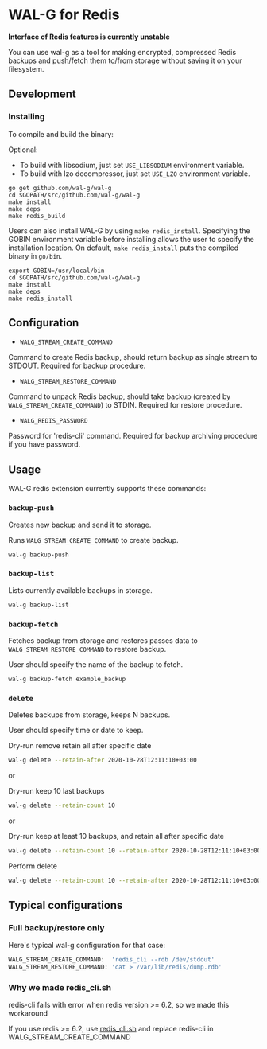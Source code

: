 # WAL-G for Redis

**Interface of Redis features is currently unstable**

You can use wal-g as a tool for making encrypted, compressed Redis backups and push/fetch them to/from storage without saving it on your filesystem.

Development
-----------
### Installing
To compile and build the binary:

Optional:

- To build with libsodium, just set `USE_LIBSODIUM` environment variable.
- To build with lzo decompressor, just set `USE_LZO` environment variable.
```plaintext
go get github.com/wal-g/wal-g
cd $GOPATH/src/github.com/wal-g/wal-g
make install
make deps
make redis_build
```
Users can also install WAL-G by using `make redis_install`. Specifying the GOBIN environment variable before installing allows the user to specify the installation location. On default, `make redis_install` puts the compiled binary in `go/bin`.
```plaintext
export GOBIN=/usr/local/bin
cd $GOPATH/src/github.com/wal-g/wal-g
make install
make deps
make redis_install
```

Configuration
-------------

* `WALG_STREAM_CREATE_COMMAND`

Command to create Redis backup, should return backup as single stream to STDOUT. Required for backup procedure.

* `WALG_STREAM_RESTORE_COMMAND`

Command to unpack Redis backup, should take backup (created by `WALG_STREAM_CREATE_COMMAND`)
to STDIN. Required for restore procedure.

* `WALG_REDIS_PASSWORD`

Password for 'redis-cli' command. Required for backup archiving procedure if you have password.

Usage
-----

WAL-G redis extension currently supports these commands:

### ``backup-push``

Creates new backup and send it to storage.

Runs `WALG_STREAM_CREATE_COMMAND` to create backup.

```bash
wal-g backup-push
```

### `backup-list`

Lists currently available backups in storage.

```bash
wal-g backup-list
```

### `backup-fetch`

Fetches backup from storage and restores passes data to `WALG_STREAM_RESTORE_COMMAND` to restore backup.

User should specify the name of the backup to fetch.

```bash
wal-g backup-fetch example_backup
```

### `delete`

Deletes backups from storage, keeps N backups.

User should specify time or date to keep.

Dry-run remove retain all after specific date
```bash
wal-g delete --retain-after 2020-10-28T12:11:10+03:00
```

or

Dry-run keep 10 last backups
```bash
wal-g delete --retain-count 10
```

or

Dry-run keep at least 10 backups, and retain all after specific date
```bash
wal-g delete --retain-count 10 --retain-after 2020-10-28T12:11:10+03:00
```


Perform delete
```bash
wal-g delete --retain-count 10 --retain-after 2020-10-28T12:11:10+03:00 --confirm
```

Typical configurations
-----

### Full backup/restore only

Here's typical wal-g configuration for that case:
```bash
WALG_STREAM_CREATE_COMMAND:  'redis_cli --rdb /dev/stdout'
WALG_STREAM_RESTORE_COMMAND: 'cat > /var/lib/redis/dump.rdb'
```

### Why we made redis_cli.sh
redis-cli fails with error when redis version >= 6.2, so we made this workaround

If you use redis >= 6.2, use [redis_cli.sh](https://github.com/wal-g/wal-g/blob/master/redis_cli.sh) and replace redis-cli in WALG_STREAM_CREATE_COMMAND